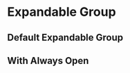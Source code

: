 <script setup>
import ExpandableGroupExample from './expandable/examples/ExpandableGroupExample.vue'
</script>

# Expandable Group

## Default Expandable Group
<ExpandableGroupExample />

## With Always Open
<ExpandableGroupExample alwaysOpen />